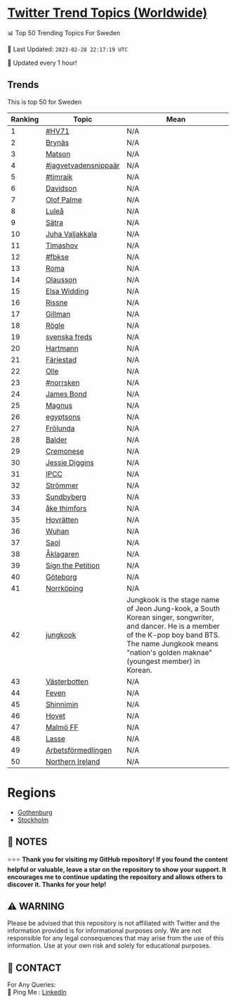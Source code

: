 [Twitter Trend Topics (Worldwide)](https://github.com/ErcinDedeoglu/Twitter-Trend-Topics)
==========


📊 Top 50 Trending Topics For Sweden

📆 Last Updated: `2023-02-28 22:17:19 UTC`

🔧 Updated every 1 hour!


## Trends

This is top 50 for Sweden

| Ranking | Topic | Mean |
| ------- | ------------ | ------------ |
| 1 | [#HV71](http://twitter.com/search?q=%23HV71) | N/A |
| 2 | [Brynäs](http://twitter.com/search?q=Bryn%c3%a4s) | N/A |
| 3 | [Matson](http://twitter.com/search?q=Matson) | N/A |
| 4 | [#jagvetvadensnippaär](http://twitter.com/search?q=%23jagvetvadensnippa%c3%a4r) | N/A |
| 5 | [#timraik](http://twitter.com/search?q=%23timraik) | N/A |
| 6 | [Davidson](http://twitter.com/search?q=Davidson) | N/A |
| 7 | [Olof Palme](http://twitter.com/search?q=Olof+Palme) | N/A |
| 8 | [Luleå](http://twitter.com/search?q=Lule%c3%a5) | N/A |
| 9 | [Sätra](http://twitter.com/search?q=S%c3%a4tra) | N/A |
| 10 | [Juha Valjakkala](http://twitter.com/search?q=Juha+Valjakkala) | N/A |
| 11 | [Timashov](http://twitter.com/search?q=Timashov) | N/A |
| 12 | [#fbkse](http://twitter.com/search?q=%23fbkse) | N/A |
| 13 | [Roma](http://twitter.com/search?q=Roma) | N/A |
| 14 | [Olausson](http://twitter.com/search?q=Olausson) | N/A |
| 15 | [Elsa Widding](http://twitter.com/search?q=Elsa+Widding) | N/A |
| 16 | [Rissne](http://twitter.com/search?q=Rissne) | N/A |
| 17 | [Gillman](http://twitter.com/search?q=Gillman) | N/A |
| 18 | [Rögle](http://twitter.com/search?q=R%c3%b6gle) | N/A |
| 19 | [svenska freds](http://twitter.com/search?q=svenska+freds) | N/A |
| 20 | [Hartmann](http://twitter.com/search?q=Hartmann) | N/A |
| 21 | [Färjestad](http://twitter.com/search?q=F%c3%a4rjestad) | N/A |
| 22 | [Olle](http://twitter.com/search?q=Olle) | N/A |
| 23 | [#norrsken](http://twitter.com/search?q=%23norrsken) | N/A |
| 24 | [James Bond](http://twitter.com/search?q=James+Bond) | N/A |
| 25 | [Magnus](http://twitter.com/search?q=Magnus) | N/A |
| 26 | [egyptsons](http://twitter.com/search?q=egyptsons) | N/A |
| 27 | [Frölunda](http://twitter.com/search?q=Fr%c3%b6lunda) | N/A |
| 28 | [Balder](http://twitter.com/search?q=Balder) | N/A |
| 29 | [Cremonese](http://twitter.com/search?q=Cremonese) | N/A |
| 30 | [Jessie Diggins](http://twitter.com/search?q=Jessie+Diggins) | N/A |
| 31 | [IPCC](http://twitter.com/search?q=IPCC) | N/A |
| 32 | [Strömmer](http://twitter.com/search?q=Str%c3%b6mmer) | N/A |
| 33 | [Sundbyberg](http://twitter.com/search?q=Sundbyberg) | N/A |
| 34 | [åke thimfors](http://twitter.com/search?q=%c3%a5ke+thimfors) | N/A |
| 35 | [Hovrätten](http://twitter.com/search?q=Hovr%c3%a4tten) | N/A |
| 36 | [Wuhan](http://twitter.com/search?q=Wuhan) | N/A |
| 37 | [Saol](http://twitter.com/search?q=Saol) | N/A |
| 38 | [Åklagaren](http://twitter.com/search?q=%c3%85klagaren) | N/A |
| 39 | [Sign the Petition](http://twitter.com/search?q=Sign+the+Petition) | N/A |
| 40 | [Göteborg](http://twitter.com/search?q=G%c3%b6teborg) | N/A |
| 41 | [Norrköping](http://twitter.com/search?q=Norrk%c3%b6ping) | N/A |
| 42 | [jungkook](http://twitter.com/search?q=jungkook) | Jungkook is the stage name of Jeon Jung-kook, a South Korean singer, songwriter, and dancer. He is a member of the K-pop boy band BTS. The name Jungkook means "nation's golden maknae" (youngest member) in Korean. |
| 43 | [Västerbotten](http://twitter.com/search?q=V%c3%a4sterbotten) | N/A |
| 44 | [Feven](http://twitter.com/search?q=Feven) | N/A |
| 45 | [Shinnimin](http://twitter.com/search?q=Shinnimin) | N/A |
| 46 | [Hovet](http://twitter.com/search?q=Hovet) | N/A |
| 47 | [Malmö FF](http://twitter.com/search?q=Malm%c3%b6+FF) | N/A |
| 48 | [Lasse](http://twitter.com/search?q=Lasse) | N/A |
| 49 | [Arbetsförmedlingen](http://twitter.com/search?q=Arbetsf%c3%b6rmedlingen) | N/A |
| 50 | [Northern Ireland](http://twitter.com/search?q=Northern+Ireland) | N/A |



# Regions

* [Gothenburg](</Sweden/Gothenburg.md>)
* [Stockholm](</Sweden/Stockholm.md>)



## 📝 NOTES

⭐⭐⭐ **Thank you for visiting my GitHub repository! If you found the content helpful or valuable, leave a star on the repository to show your support. It encourages me to continue updating the repository and allows others to discover it. Thanks for your help!**


## ⚠️ WARNING

Please be advised that this repository is not affiliated with Twitter and the information provided is for informational purposes only. We are not responsible for any legal consequences that may arise from the use of this information. Use at your own risk and solely for educational purposes.


## 📨 CONTACT

 For Any Queries:  
            🏓 Ping Me : [LinkedIn](https://www.linkedin.com/in/ercindedeoglu/)
